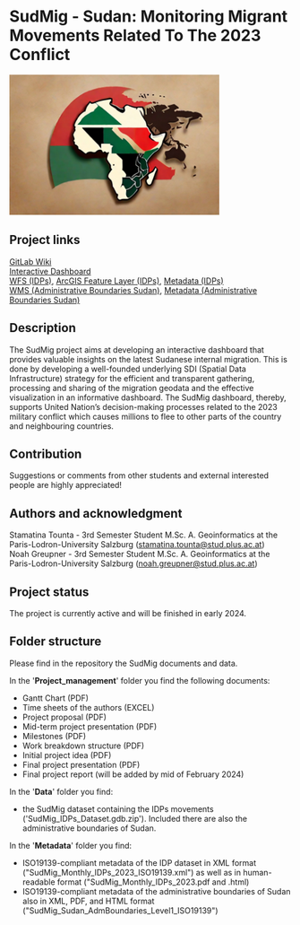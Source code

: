 # SudMig - **Sud**an: Monitoring **Mig**rant Movements Related To The 2023 Conflict

<img src="Logo/SudMig_Logo.jpg" alt="SudMig Logo" height=250px/>

## Project links 
[GitLab Wiki](https://git.sbg.ac.at/s1095729/sdi_sudan_migration/-/wikis/Home) <br>
[Interactive Dashboard](https://geoportal22s.zgis.at/portal/apps/insights/index.html#/edit/94ecaf65cf844b3b8994069b97a63b90) <br>
[WFS (IDPs)](https://geoportal22s.zgis.at/portal/home/item.html?id=04b5f563e7bc4b8cae4676131e07c910), 
[ArcGIS Feature Layer (IDPs)](https://geoportal22s.zgis.at/portal/home/item.html?id=9efd45088c284194b4236bd8120fec73),
[Metadata (IDPs)](https://geoserver22s.zgis.at/geonetwork/srv/eng/catalog.search#/metadata/94E6A048-19FD-48DE-9254-831D2BEF9DA4) <br>
[WMS (Administrative Boundaries Sudan)](https://geoportal22s.zgis.at/portal/home/item.html?id=b7b966b7392e4024b8a3c997340c0571),
[Metadata (Administrative Boundaries Sudan)](https://geoserver22s.zgis.at/geonetwork/srv/eng/catalog.search#/metadata/2faa663d-e8ca-44d0-af33-014c3c1e521d)

## Description
The SudMig project aims at developing an interactive dashboard that provides valuable insights on the latest Sudanese internal migration. This is done by developing a well-founded underlying SDI (Spatial Data Infrastructure) strategy for the efficient and transparent gathering, processing and sharing of the migration geodata and the effective visualization in an informative dashboard. The SudMig dashboard, thereby, supports United Nation’s decision-making processes related to the 2023 military conflict which causes millions to flee to other parts of the country and neighbouring countries.     

## Contribution
Suggestions or comments from other students and external interested people are highly appreciated! 

## Authors and acknowledgment
Stamatina Tounta - 3rd Semester Student M.Sc. A. Geoinformatics at the Paris-Lodron-University Salzburg (stamatina.tounta@stud.plus.ac.at) <br>
Noah Greupner - 3rd Semester Student M.Sc. A. Geoinformatics at the Paris-Lodron-University Salzburg (noah.greupner@stud.plus.ac.at) 

## Project status
The project is currently active and will be finished in early 2024. 

## Folder structure
Please find in the repository the SudMig documents and data.

In the '**Project_management**' folder you find the following documents:
- Gantt Chart (PDF)
- Time sheets of the authors (EXCEL)
- Project proposal (PDF)
- Mid-term project presentation (PDF)
- Milestones (PDF)
- Work breakdown structure (PDF)
- Initial project idea (PDF)
- Final project presentation (PDF)
- Final project report (will be added by mid of February 2024)

In the '**Data**' folder you find:
- the SudMig dataset containing the IDPs movements ('SudMig_IDPs_Dataset.gdb.zip'). Included there are also the administrative boundaries of Sudan.

In the '**Metadata**' folder you find:
- ISO19139-compliant metadata of the IDP dataset in XML format ("SudMig_Monthly_IDPs_2023_ISO19139.xml") as well as in human-readable format ("SudMig_Monthly_IDPs_2023.pdf and .html)
- ISO19139-compliant metadata of the administrative boundaries of Sudan also in XML, PDF, and HTML format ("SudMig_Sudan_AdmBoundaries_Level1_ISO19139")    
